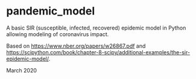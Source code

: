 # pandemic_model
A basic SIR (susceptible, infected, recovered) epidemic model in Python allowing modeling of coronavirus impact.

Based on https://www.nber.org/papers/w26867.pdf and https://scipython.com/book/chapter-8-scipy/additional-examples/the-sir-epidemic-model/.

March 2020
